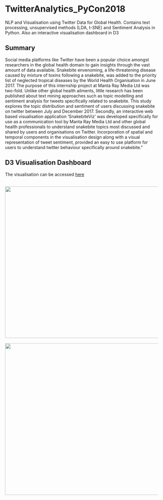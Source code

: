 # TwitterAnalytics_PyCon2018
NLP and Visualisation using Twitter Data for Global Health.  Contains text processing, unsupervised methods (LDA, t-SNE) and Sentiment Analysis in Python. Also an interactive visualisation dashboard in D3

## Summary 

Social media platforms like Twitter have been a popular choice amongst researchers in the global health domain to gain insights through the vast amount of data available. Snakebite envenoming, a life-threatening disease caused by mixture of toxins following a snakebite, was added to the priority list of neglected tropical diseases by the World Health Organisation in June 2017. The purpose of this internship project at Manta Ray Media Ltd was two-fold. Unlike other global health ailments, little research has been published about text mining approaches such as topic modelling and sentiment analysis for tweets specifically related to snakebite. This study explores the topic distribution and sentiment of users discussing snakebite on twitter between July and December 2017. Secondly, an interactive web based visualisation application ‘SnakebiteViz’ was developed specifically for use as a communication tool by Manta Ray Media Ltd and other global health professionals to understand snakebite topics most discussed and shared by users and organisations on Twitter. Incorporation of spatial and temporal components in the visualisation design along with a visual representation of tweet sentiment, provided an easy to use platform for users to understand twitter behaviour specifically around snakebite."


## D3 Visualisation Dashboard

The visualisation can be accessed <a href = https://ryankarlos.github.io/SnakebiteViz/> here </a>
<br>
<br>
<p>
<img src="https://github.com/ryankarlos/TwitterAnalytics_PyCon2018/blob/master/Interactive_Visualisation/snapshot_snakebiteviz_home.png" height = 500px width = 1000px>
<br>
<br>
<img src="https://github.com/ryankarlos/TwitterAnalytics_PyCon2018/blob/master/Interactive_Visualisation/snapshot_snakebiteviz_LDA.png" height = 500px width = 1000px>
</p>
